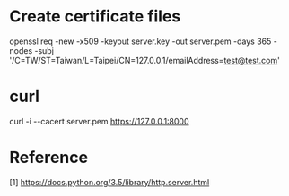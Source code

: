 # Create certificate files

openssl req -new -x509 -keyout server.key -out server.pem -days 365 -nodes -subj '/C=TW/ST=Taiwan/L=Taipei/CN=127.0.0.1/emailAddress=test@test.com'

# curl
curl -i --cacert server.pem https://127.0.0.1:8000

# Reference

[1] https://docs.python.org/3.5/library/http.server.html
